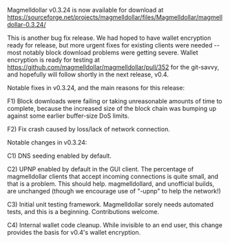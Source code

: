 Magmelldollar v0.3.24 is now available for download at
https://sourceforge.net/projects/magmelldollar/files/Magmelldollar/magmelldollar-0.3.24/

This is another bug fix release.  We had hoped to have wallet encryption ready for release, but more urgent fixes for existing clients were needed -- most notably block download problems were getting severe.  Wallet encryption is ready for testing at https://github.com/magmelldollar/magmelldollar/pull/352 for the git-savvy, and hopefully will follow shortly in the next release, v0.4.

Notable fixes in v0.3.24, and the main reasons for this release:

F1) Block downloads were failing or taking unreasonable amounts of time to complete, because the increased size of the block chain was bumping up against some earlier buffer-size DoS limits.

F2) Fix crash caused by loss/lack of network connection.

Notable changes in v0.3.24:

C1) DNS seeding enabled by default.

C2) UPNP enabled by default in the GUI client.  The percentage of magmelldollar clients that accept incoming connections is quite small, and that is a problem.  This should help.  magmelldollard, and unofficial builds, are unchanged (though we encourage use of "-upnp" to help the network!)

C3) Initial unit testing framework.  Magmelldollar sorely needs automated tests, and this is a beginning.  Contributions welcome.

C4) Internal wallet code cleanup.  While invisible to an end user, this change provides the basis for v0.4's wallet encryption.
